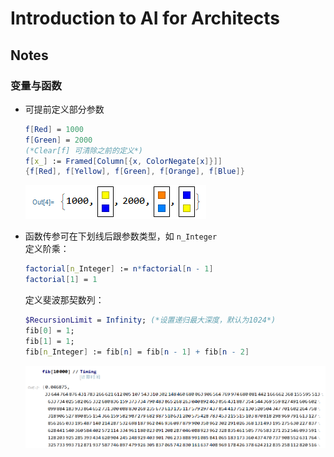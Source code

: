 # Introduction to AI for Architects

## Notes

### 变量与函数
- 可提前定义部分参数
    ``` Mathematica
    f[Red] = 1000
    f[Green] = 2000
    (*Clear[f] 可清除之前的定义*)
    f[x_] := Framed[Column[{x, ColorNegate[x]}]]
    {f[Red], f[Yellow], f[Green], f[Orange], f[Blue]}
    ```
    ![](imgs/2020-11-02-21-47-50.png)  

- 函数传参可在下划线后跟参数类型，如 `n_Integer`   
    定义阶乘：
    ``` Mathematica
    factorial[n_Integer] := n*factorial[n - 1]
    factorial[1] = 1
    ```
    定义斐波那契数列：
    ``` Mathematica
    $RecursionLimit = Infinity; (*设置递归最大深度，默认为1024*)
    fib[0] = 1;
    fib[1] = 1;
    fib[n_Integer] := fib[n] = fib[n - 1] + fib[n - 2]
    ```
    ![](imgs/2020-11-02-22-10-03.png)
  
